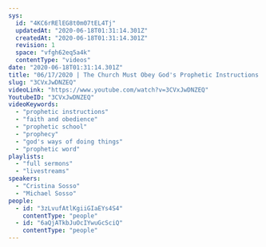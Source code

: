 ```yaml
---
sys:
  id: "4KC6rRElEG8t0m07tEL4Tj"
  updatedAt: "2020-06-18T01:31:14.301Z"
  createdAt: "2020-06-18T01:31:14.301Z"
  revision: 1
  space: "vfgh62eq5a4k"
  contentType: "videos"
date: "2020-06-18T01:31:14.301Z"
title: "06/17/2020 | The Church Must Obey God's Prophetic Instructions (Pastor Cristina Sosso & Pastor Mike Sosso)"
slug: "3CVxJwDNZEQ"
videoLink: "https://www.youtube.com/watch?v=3CVxJwDNZEQ"
YoutubeID: "3CVxJwDNZEQ"
videoKeywords:
  - "prophetic instructions"
  - "faith and obedience"
  - "prophetic school"
  - "prophecy"
  - "god's ways of doing things"
  - "prophetic word"
playlists:
  - "full sermons"
  - "livestreams"
speakers:
  - "Cristina Sosso"
  - "Michael Sosso"
people:
  - id: "3zLvufAtlKgiiGIaEYs4S4"
    contentType: "people"
  - id: "6aQjATkbJuOcIYwuGcSciQ"
    contentType: "people"
---
```

